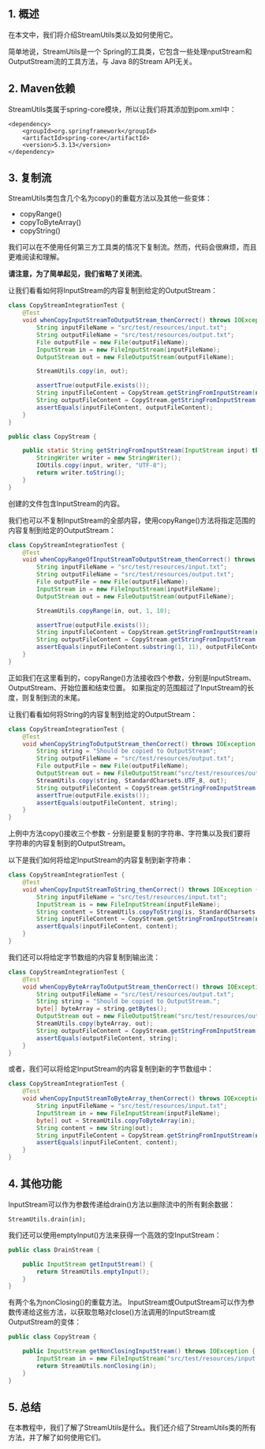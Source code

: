 ## 1. 概述

在本文中，我们将介绍StreamUtils类以及如何使用它。

简单地说，StreamUtils是一个 Spring的工具类，它包含一些处理nputStream和OutputStream流的工具方法，与 Java 8的Stream API无关。

## 2. Maven依赖

StreamUtils类属于spring-core模块，所以让我们将其添加到pom.xml中：

```
<dependency>
    <groupId>org.springframework</groupId>
    <artifactId>spring-core</artifactId>
    <version>5.3.13</version>
</dependency>
```

## 3. 复制流

StreamUtils类包含几个名为copy()的重载方法以及其他一些变体：

+ copyRange()
+ copyToByteArray()
+ copyString()

我们可以在不使用任何第三方工具类的情况下复制流。然而，代码会很麻烦，而且更难阅读和理解。

**请注意，为了简单起见，我们省略了关闭流**。

让我们看看如何将InputStream的内容复制到给定的OutputStream：

```java
class CopyStreamIntegrationTest {
    @Test
    void whenCopyInputStreamToOutputStream_thenCorrect() throws IOException {
        String inputFileName = "src/test/resources/input.txt";
        String outputFileName = "src/test/resources/output.txt";
        File outputFile = new File(outputFileName);
        InputStream in = new FileInputStream(inputFileName);
        OutputStream out = new FileOutputStream(outputFileName);

        StreamUtils.copy(in, out);

        assertTrue(outputFile.exists());
        String inputFileContent = CopyStream.getStringFromInputStream(new FileInputStream(inputFileName));
        String outputFileContent = CopyStream.getStringFromInputStream(new FileInputStream(outputFileName));
        assertEquals(inputFileContent, outputFileContent);
    }
}

public class CopyStream {

    public static String getStringFromInputStream(InputStream input) throws IOException {
        StringWriter writer = new StringWriter();
        IOUtils.copy(input, writer, "UTF-8");
        return writer.toString();
    }
}
```

创建的文件包含InputStream的内容。

我们也可以不复制InputStream的全部内容，使用copyRange()方法将指定范围的内容复制到给定的OutputStream：

```java
class CopyStreamIntegrationTest {
    @Test
    void whenCopyRangeOfInputStreamToOutputStream_thenCorrect() throws IOException {
        String inputFileName = "src/test/resources/input.txt";
        String outputFileName = "src/test/resources/output.txt";
        File outputFile = new File(outputFileName);
        InputStream in = new FileInputStream(inputFileName);
        OutputStream out = new FileOutputStream(outputFileName);

        StreamUtils.copyRange(in, out, 1, 10);

        assertTrue(outputFile.exists());
        String inputFileContent = CopyStream.getStringFromInputStream(new FileInputStream(inputFileName));
        String outputFileContent = CopyStream.getStringFromInputStream(new FileInputStream(outputFileName));
        assertEquals(inputFileContent.substring(1, 11), outputFileContent);
    }
}
```

正如我们在这里看到的，copyRange()方法接收四个参数，分别是InputStream、OutputStream、开始位置和结束位置。
如果指定的范围超过了InputStream的长度，则复制到流的末尾。

让我们看看如何将String的内容复制到给定的OutputStream：

```java
class CopyStreamIntegrationTest {
    @Test
    void whenCopyStringToOutputStream_thenCorrect() throws IOException {
        String string = "Should be copied to OutputStream";
        String outputFileName = "src/test/resources/output.txt";
        File outputFile = new File(outputFileName);
        OutputStream out = new FileOutputStream("src/test/resources/output.txt");
        StreamUtils.copy(string, StandardCharsets.UTF_8, out);
        String outputFileContent = CopyStream.getStringFromInputStream(new FileInputStream(outputFileName));
        assertTrue(outputFile.exists());
        assertEquals(outputFileContent, string);
    }
}
```

上例中方法copy()接收三个参数 - 分别是要复制的字符串、字符集以及我们要将字符串的内容复制到的OutputStream。

以下是我们如何将给定InputStream的内容复制到新字符串：

```java
class CopyStreamIntegrationTest {
    @Test
    void whenCopyInputStreamToString_thenCorrect() throws IOException {
        String inputFileName = "src/test/resources/input.txt";
        InputStream is = new FileInputStream(inputFileName);
        String content = StreamUtils.copyToString(is, StandardCharsets.UTF_8);
        String inputFileContent = CopyStream.getStringFromInputStream(new FileInputStream(inputFileName));
        assertEquals(inputFileContent, content);
    }
}
```

我们还可以将给定字节数组的内容复制到输出流：

```java
class CopyStreamIntegrationTest {
    @Test
    void whenCopyByteArrayToOutputStream_thenCorrect() throws IOException {
        String outputFileName = "src/test/resources/output.txt";
        String string = "Should be copied to OutputStream.";
        byte[] byteArray = string.getBytes();
        OutputStream out = new FileOutputStream("src/test/resources/output.txt");
        StreamUtils.copy(byteArray, out);
        String outputFileContent = CopyStream.getStringFromInputStream(new FileInputStream(outputFileName));
        assertEquals(outputFileContent, string);
    }
}
```

或者，我们可以将给定InputStream的内容复制到新的字节数组中：

```java
class CopyStreamIntegrationTest {
    @Test
    void whenCopyInputStreamToByteArray_thenCorrect() throws IOException {
        String inputFileName = "src/test/resources/input.txt";
        InputStream in = new FileInputStream(inputFileName);
        byte[] out = StreamUtils.copyToByteArray(in);
        String content = new String(out);
        String inputFileContent = CopyStream.getStringFromInputStream(new FileInputStream(inputFileName));
        assertEquals(inputFileContent, content);
    }
}
```

## 4. 其他功能

InputStream可以作为参数传递给drain()方法以删除流中的所有剩余数据：

```
StreamUtils.drain(in);
```

我们还可以使用emptyInput()方法来获得一个高效的空InputStream：

```java
public class DrainStream {

    public InputStream getInputStream() {
        return StreamUtils.emptyInput();
    }
}
```

有两个名为nonClosing()的重载方法。
InputStream或OutputStream可以作为参数传递给这些方法，以获取忽略对close()方法调用的InputStream或OutputStream的变体：

```java
public class CopyStream {

    public InputStream getNonClosingInputStream() throws IOException {
        InputStream in = new FileInputStream("src/test/resources/input.txt");
        return StreamUtils.nonClosing(in);
    }
}
```

## 5. 总结

在本教程中，我们了解了StreamUtils是什么。我们还介绍了StreamUtils类的所有方法，并了解了如何使用它们。